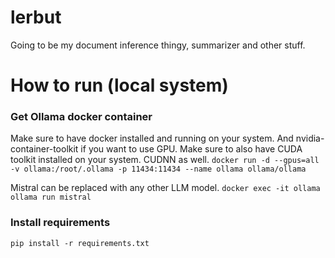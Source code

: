# lerbut

Going to be my document inference thingy, summarizer and other stuff.

# How to run (local system)

### Get Ollama docker container

Make sure to have docker installed and running on your system. And nvidia-container-toolkit if you want to use GPU.
Make sure to also have CUDA toolkit installed on your system. CUDNN as well. 
`docker run -d --gpus=all -v ollama:/root/.ollama -p 11434:11434 --name ollama ollama/ollama`

Mistral can be replaced with any other LLM model.
`docker exec -it ollama ollama run mistral`

### Install requirements

`pip install -r requirements.txt`
